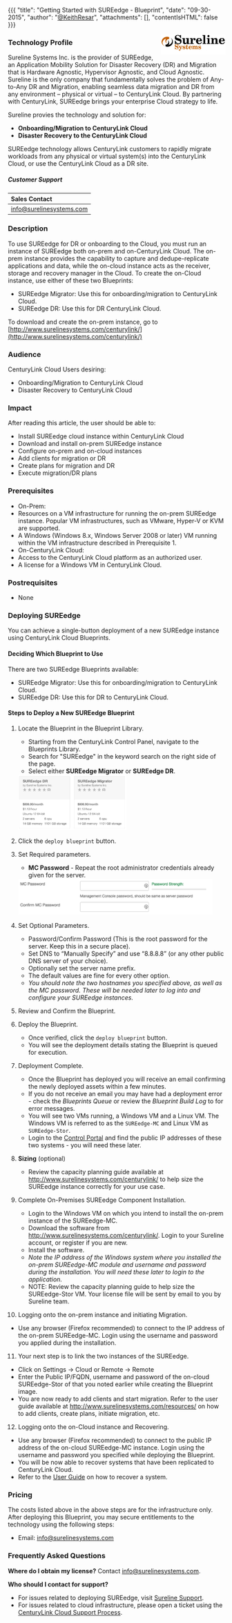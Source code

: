 {{{
  "title": "Getting Started with SUREedge - Blueprint",
  "date": "09-30-2015",
  "author": "<a href='https://twitter.com/KeithResar'>@KeithResar</a>",
  "attachments": [],
  "contentIsHTML": false
}}}

<img src="../../images/sureedge/sureline_logo.png" style="border:0;float:right;max-width: 150px;">

### Technology Profile
Sureline Systems Inc. is the provider of SUREedge, an Application Mobility Solution for Disaster Recovery (DR) and Migration that is Hardware Agnostic, Hypervisor Agnostic, and Cloud Agnostic. Sureline is the only company that fundamentally solves the problem of Any-to-Any DR and Migration, enabling seamless data migration and DR from any environment – physical or virtual – to CenturyLink Cloud. By partnering with CenturyLink, SUREedge brings your enterprise Cloud strategy to life.

Sureline provies the technology and solution for:

* **Onboarding/Migration to CenturyLink Cloud**
* **Disaster Recovery to the CenturyLink Cloud**

SUREedge technology allows CenturyLink customers to rapidly migrate workloads from any physical or virtual system(s) into the CenturyLink Cloud, or use the CenturyLink Cloud as a DR site.

##### Customer Support
|Sales Contact |
|:-	|
|info@surelinesystems.com |

### Description
To use SUREedge for DR or onboarding to the Cloud, you must run an instance of SUREedge both on-prem and on-CenturyLink Cloud. The on-prem instance provides the capability to capture and dedupe-replicate applications and data, while the on-cloud instance acts as the receiver, storage and recovery manager in the Cloud.
To create the on-Cloud instance, use either of these two Blueprints:
* SUREedge Migrator:  Use this for onboarding/migration to CenturyLink Cloud.
* SUREedge DR:  Use this for DR CenturyLink Cloud.

To download and create the on-prem instance, go to [http://www.surelinesystems.com/centurylink/](http://www.surelinesystems.com/centurylink/)

### Audience
CenturyLink Cloud Users desiring:
* Onboarding/Migration to CenturyLink Cloud
* Disaster Recovery to CenturyLink Cloud

### Impact
After reading this article, the user should be able to:
* Install SUREedge cloud instance within CenturyLink Cloud
* Download and install on-prem SUREedge instance
* Configure on-prem and on-cloud instances
* Add clients for migration or DR
* Create plans for migration and DR
* Execute migration/DR plans

### Prerequisites
* On-Prem:
 * Resources on a VM infrastructure for running the on-prem SUREedge instance. Popular VM infrastructures, such as VMware, Hyper-V or KVM are supported.
 * A Windows (Windows 8.x, Windows Server 2008 or later) VM running within the VM infrastructure described in Prerequisite 1.
* On-CenturyLink Cloud:
 * Access to the CenturyLink Cloud platform as an authorized user.
 * A license for a Windows VM in CenturyLink Cloud.

### Postrequisites
* None

### Deploying SUREedge
You can achieve a single-button deployment of a new SUREedge instance using CenturyLink Cloud Blueprints.

#### Deciding Which Blueprint to Use
There are two SUREedge Blueprints available:
* SUREedge Migrator: Use this for onboarding/migration to CenturyLink Cloud.
* SUREedge DR: Use this for DR to CenturyLink Cloud.

#### Steps to Deploy a New SUREedge Blueprint
1. Locate the Blueprint in the Blueprint Library.
   * Starting from the CenturyLink Control Panel, navigate to the Blueprints Library.
   * Search for "SUREedge" in the keyword search on the right side of the page.
   * Select either **SUREedge Migrator** or **SUREedge DR**.
   <img src="../../images/sureedge/cluster_blueprint_tiles.png" style="border:0;max-width:250px;">

2. Click the `deploy blueprint` button.

3. Set Required parameters.
   * **MC Password** - Repeat the root administrator credentials already given for the server.
   <img src="../../images/sureedge/deploy_parameters.png" style="max-width:450px;">

4. Set Optional Parameters.
   * Password/Confirm Password (This is the root password for the server. Keep this in a secure place).
   * Set DNS to “Manually Specify” and use “8.8.8.8” (or any other public DNS server of your choice).
   * Optionally set the server name prefix.
   * The default values are fine for every other option.
   * *You should note the two hostnames you specified above, as well as the MC password. These
  will be needed later to log into and configure your SUREedge instances.*

5. Review and Confirm the Blueprint.

6. Deploy the Blueprint.
   * Once verified, click the `deploy blueprint` button.
   * You will see the deployment details stating the Blueprint is queued for execution.

7. Deployment Complete.
   * Once the Blueprint has deployed you will receive an email confirming the newly deployed assets within a few minutes.
   * If you do not receive an email you may have had a deployment error - check the *Blueprints Queue* or review the *Blueprint Build Log* to for error messages.
   * You will see two VMs running, a Windows VM and a Linux VM. The Windows VM is referred to as the `SUREedge-MC` and Linux VM as `SUREedge-Stor`.
   * Login to the [Control Portal](https://control.ctl.io) and find the public IP addresses of these two systems - you will need these later.

8. **Sizing** (optional)
   * Review the capacity planning guide available at http://www.surelinesystems.com/centurylink/ to help size the SUREedge instance correctly for your use case.

9. Complete On-Premises SUREedge Component Installation.
   * Login to the Windows VM on which you intend to install the on-prem instance of the SUREedge-MC.
   * Download the software from http://www.surelinesystems.com/centurylink/. Login to your Sureline account, or register if you are new.
   * Install the software.
   * *Note the IP address of the Windows system where you installed the on-prem SUREedge-MC module and username and password during the installation. You will need these later to login to the application.*
   * NOTE: Review the capacity planning guide to help size the SUREedge-Stor VM. Your license file will be sent by email to you by Sureline team.

10. Logging onto the on-prem instance and initiating Migration.
   * Use any browser (Firefox recommended) to connect to the IP address of the on-prem SUREedge-MC. Login using the username and password you applied during the installation.

11. Your next step is to link the two instances of the SUREedge.
   * Click on Settings → Cloud or Remote → Remote
   * Enter the Public IP/FQDN, username and password of the on-cloud SUREedge-Stor of that you noted earlier while creating the Blueprint image.
   * You are now ready to add clients and start migration. Refer to the user guide available at http://www.surelinesystems.com/resources/ on how to add clients, create plans, initiate migration, etc.

12. Logging onto the on-Cloud instance and Recovering.
   * Use any browser (Firefox recommended) to connect to the public IP address of the on-cloud SUREedge-MC instance. Login using the username and password you specified while deploying the Blueprint.
   * You will be now able to recover systems that have been replicated to CenturyLink Cloud.
   * Refer to the [User Guide](http://www.surelinesystems.com/resources/) on how to recover a system.

### Pricing
The costs listed above in the above steps are for the infrastructure only. After deploying this Blueprint, you may secure entitlements to the technology using the following steps:
* Email: info@surelinesystems.com

### Frequently Asked Questions

**Where do I obtain my license?**
Contact info@surelinesystems.com.

**Who should I contact for support?**
* For issues related to deploying SUREedge, visit [Sureline Support](http://www.surelinesystems.com/support/).
* For issues related to cloud infrastructure, please open a ticket using the [CenturyLink Cloud Support Process](../../Support/how-do-i-report-a-support-issue.md).
